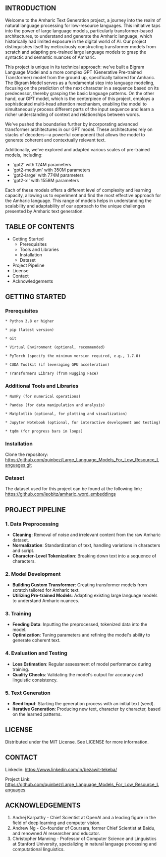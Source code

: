 ## **INTRODUCTION**
Welcome to the Amharic Text Generation project, a journey into the realm of natural language processing for low-resource languages. This initiative taps into the power of large language models, particularly transformer-based architectures, to understand and generate the Amharic language, which historically had limited exposure in the digital world of AI. Our project distinguishes itself by meticulously constructing transformer models from scratch and adapting pre-trained large language models to grasp the syntactic and semantic nuances of Amharic. 

This project is unique in its technical approach: we've built a Bigram Language Model and a more complex GPT (Generative Pre-trained Transformer) model from the ground up, specifically tailored for Amharic. The Bigram Model serves as a fundamental step into language modeling, focusing on the prediction of the next character in a sequence based on its predecessor, thereby grasping the basic language patterns. On the other hand, our GPT model, which is the centerpiece of this project, employs a sophisticated multi-head attention mechanism, enabling the model to simultaneously process different parts of the input sequence and learn a richer understanding of context and relationships between words.

We've pushed the boundaries further by incorporating advanced transformer architectures in our GPT model. These architectures rely on stacks of decoders—a powerful component that allows the model to generate coherent and contextually relevant text.

Additionally, we've explored and adapted various scales of pre-trained models, including:
* 'gpt2' with 124M parameters
* 'gpt2-medium' with 350M parameters
* 'gpt2-large' with 774M parameters
* 'gpt2-xl' with 1558M parameters

Each of these models offers a different level of complexity and learning capacity, allowing us to experiment and find the most effective approach for the Amharic language. This range of models helps in understanding the scalability and adaptability of our approach to the unique challenges presented by Amharic text generation.

## **TABLE OF CONTENTS**
* Getting Started
   * Prerequisites
   * Tools and Libraries
   * Installation
   * Dataset
* Project Pipeline
* License
* Contact
* Acknowledgements

## **GETTING STARTED**
### **Prerequisites**
    
    * Python 3.8 or higher
    
    * pip (latest version)
    
    * Git
    
    * Virtual Environment (optional, recommended)
    
    * PyTorch (specify the minimum version required, e.g., 1.7.0)
    
    * CUDA Toolkit (if leveraging GPU acceleration)
    
    * Transformers Library (from Hugging Face)
    
### **Additional Tools and Libraries**

    * NumPy (for numerical operations)
    
    * Pandas (for data manipulation and analysis)
    
    * Matplotlib (optional, for plotting and visualization)
    
    * Jupyter Notebook (optional, for interactive development and testing)
    
    * tqdm (for progress bars in loops)
    
### **Installation**

Clone the repository: 
https://github.com/quinbez/Large_Language_Models_For_Low_Resource_Languages.git

### **Dataset**
The dataset used for this project can be found at the following link:
https://github.com/leobitz/amharic_word_embeddings

## PROJECT PIPELINE 
### 1. **Data Preprocessing**
* **Cleaning**: Removal of noise and irrelevant content from the raw Amharic dataset.
* **Normalization**: Standardization of text, handling variations in characters and script.
* **Character-Level Tokenization**: Breaking down text into a sequence of characters.
### 2. **Model Development**
* **Building Custom Transformer**: Creating transformer models from scratch tailored for Amharic text.
* **Utilizing Pre-trained Models**: Adapting existing large language models to understand Amharic nuances.
### 3. **Training**
* **Feeding Data**: Inputting the preprocessed, tokenized data into the model.
* **Optimization**: Tuning parameters and refining the model's ability to generate coherent text.
### 4. **Evaluation and Testing**
* **Loss Estimation**: Regular assessment of model performance during training.
* **Quality Checks**: Validating the model's output for accuracy and linguistic consistency.
### 5. **Text Generation**
* **Seed Input**: Starting the generation process with an initial text (seed).
* **Iterative Generation**: Producing new text, character by character, based on the learned patterns.


## **LICENSE**
Distributed under the MIT License. See LICENSE for more information.

## **CONTACT**
Linkedin: https://www.linkedin.com/in/bezawit-tekeba/

Project Link: https://github.com/quinbez/Large_Language_Models_For_Low_Resource_Languages

## **ACKNOWLEDGEMENTS**
1. Andrej Karpathy - Chief Scientist at OpenAI and a leading figure in the field of deep learning and computer vision.
2. Andrew Ng - Co-founder of Coursera, former Chief Scientist at Baidu, and renowned AI researcher and educator.
3. Christopher Manning - Professor of Computer Science and Linguistics at Stanford University, specializing in natural language processing and computational linguistics.
